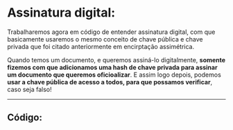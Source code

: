 # Assinatura digital:

Trabalharemos agora em código de entender assinatura digital, com que basicamente usaremos o mesmo conceito de chave pública e chave privada que foi citado anteriormente em encirptação assimétrica.

Quando temos um documento, e queremos assiná-lo digitalmente, **somente fizemos com que adicionamos uma hash de chave privada para assinar um documento que queremos oficioalizar**. E assim logo depois, podemos **usar a chave pública de acesso a todos, para que possamos verificar**, caso seja falso!

---

## Código: 

